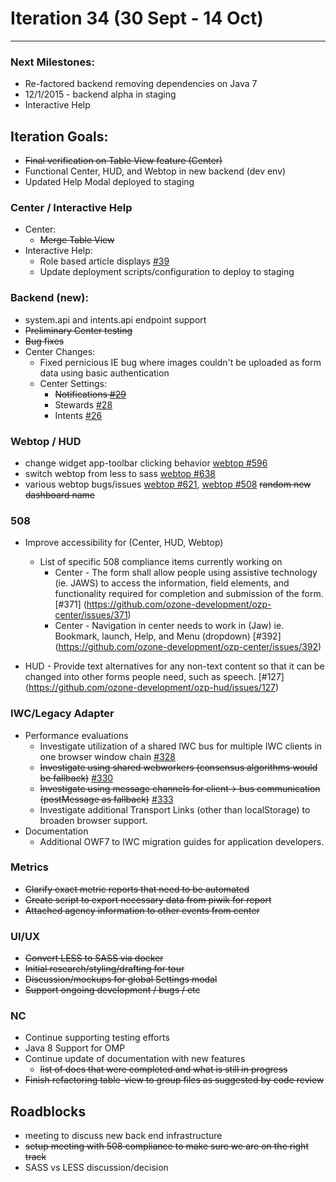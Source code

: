# Iteration 34 (30 Sept - 14 Oct)

*** 
### Next Milestones:
* Re-factored backend removing dependencies on Java 7
* 12/1/2015 - backend alpha in staging  
* Interactive Help

## Iteration Goals:
* ~~Final verification on Table View feature (Center)~~
* Functional Center, HUD, and Webtop in new backend (dev env)
* Updated Help Modal deployed to staging

### Center / Interactive Help
* Center:
  * ~~Merge Table View~~
* Interactive Help:
  * Role based article displays [#39](https://github.com/ozone-development/ozp-help/issues/39)
  * Update deployment scripts/configuration to deploy to staging

### Backend (new):
* system.api and intents.api endpoint support
* ~~Preliminary Center testing~~
* ~~Bug fixes~~
* Center Changes:
  * Fixed pernicious IE bug where images couldn't be uploaded as form data using basic authentication
  * Center Settings:
    * ~~Notifications [#29](https://github.com/ozone-development/ozp-backend/issues/29)~~
    * Stewards [#28](https://github.com/ozone-development/ozp-backend/issues/28)
    * Intents [#26](https://github.com/ozone-development/ozp-backend/issues/26)

### Webtop / HUD
* change widget app-toolbar clicking behavior [webtop #596](https://github.com/ozone-development/ozp-webtop/issues/596)
* switch webtop from less to sass [webtop #638](https://github.com/ozone-development/ozp-webtop/issues/638)
* various webtop bugs/issues [webtop #621](https://github.com/ozone-development/ozp-webtop/issues/621), [webtop #508](https://github.com/ozone-development/ozp-webtop/issues/508) ~~random new dashboard name~~

### 508
* Improve accessibility for (Center, HUD, Webtop)

  * List of specific 508 compliance items currently working on
    * Center - The form shall allow people using assistive technology (ie. JAWS) to access the information, field elements, and functionality required for completion and submission of the form. [#371] (https://github.com/ozone-development/ozp-center/issues/371)
    * Center - Navigation in center needs to work in (Jaw) ie. Bookmark, launch, Help, and Menu (dropdown)
[#392] (https://github.com/ozone-development/ozp-center/issues/392)

* HUD - Provide text alternatives for any non-text content so that it can be changed into other forms people need, such as speech. [#127] (https://github.com/ozone-development/ozp-hud/issues/127)


### IWC/Legacy Adapter
* Performance evaluations
    * Investigate utilization of a shared IWC bus for multiple IWC clients in one browser window chain [#328](https://github.com/ozone-development/ozp-iwc/issues/328)
    * ~~Investigate using shared webworkers (consensus algorithms would be fallback)~~ [#330](https://github.com/ozone-development/ozp-iwc/issues/330)
    * ~~Investigate using message channels for client-> bus communication (postMessage as fallback)~~ [#333](https://github.com/ozone-development/ozp-iwc/issues/3333)
    * Investigate additional Transport Links (other than localStorage) to broaden browser support.
* Documentation
    * Additional OWF7 to IWC migration guides for application developers.

### Metrics
* ~~Clarify exact metric reports that need to be automated~~
* ~~Create script to export necessary data from piwik for report~~
* ~~Attached agency information to other events from center~~

### UI/UX
* ~~Convert LESS to SASS via docker~~
* ~~Initial research/styling/drafting for tour~~
* ~~Discussion/mockups for global Settings modal~~
* ~~Support ongoing development / bugs / etc~~

### NC
* Continue supporting testing efforts
* Java 8 Support for OMP
* Continue update of documentation with new features
  * ~~list of docs that were completed and what is still in progress~~
* ~~Finish refactoring table-view to group files as suggested by code review~~
  
## Roadblocks
* meeting to discuss new back end infrastructure
* ~~setup meeting with 508 compliance to make sure we are on the right track~~
* SASS vs LESS discussion/decision 